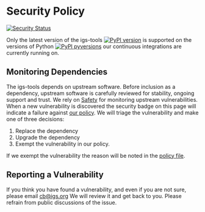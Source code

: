 # Security Policy

[![Security Status](https://github.com/International-GNSS-Service/igs-tools/workflows/security/badge.svg)](https://github.com/International-GNSS-Service/igs-tools/actions/workflows/security.yml)

Only the latest version of the igs-tools [![PyPI version](https://badge.fury.io/py/igs-tools.svg)](https://pypi.python.org/pypi/igs-tools/) is supported on the versions of Python [![PyPI pyversions](https://img.shields.io/pypi/pyversions/igs-tools.svg)](https://pypi.python.org/pypi/igs-tools/) our continuous integrations are currently running on.

## Monitoring Dependencies

The igs-tools depends on upstream software. Before inclusion as a dependency, upstream software is carefully reviewed for stability, ongoing support and trust. We rely on [Safety](https://safetycli.com/) for monitoring upstream vulnerabilities. When a new vulnerability is discovered the security badge on this page will indicate a failure against [our policy](https://github.com/International-GNSS-Service/igs-tools/blob/master/.safety-policy.yml). We will triage the vulnerability and make one of three decisions:

1. Replace the dependency
2. Upgrade the dependency
3. Exempt the vulnerability in our policy.

If we exempt the vulnerability the reason will be noted in the [policy file](https://github.com/International-GNSS-Service/igs-tools/blob/master/.safety-policy.yml).


## Reporting a Vulnerability

If you think you have found a vulnerability, and even if you are not sure, please email cb@igs.org We will review it and get back to you. Please refrain from public discussions of the issue.
